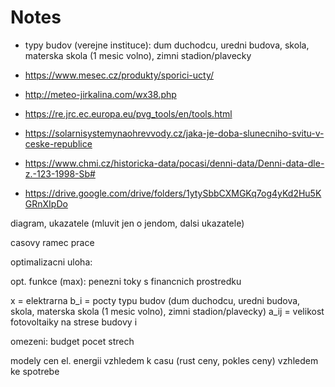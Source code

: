 # Notes

- typy budov (verejne instituce):
    dum duchodcu, uredni budova, skola, materska skola (1 mesic volno), zimni stadion/plavecky

- <https://www.mesec.cz/produkty/sporici-ucty/>
- <http://meteo-jirkalina.com/wx38.php>
- <https://re.jrc.ec.europa.eu/pvg_tools/en/tools.html>
- <https://solarnisystemynaohrevvody.cz/jaka-je-doba-slunecniho-svitu-v-ceske-republice>
- <https://www.chmi.cz/historicka-data/pocasi/denni-data/Denni-data-dle-z.-123-1998-Sb#>
- <https://drive.google.com/drive/folders/1ytySbbCXMGKq7og4yKd2Hu5KGRnXIpDo>

diagram, ukazatele (mluvit jen o jendom, dalsi ukazatele)

casovy ramec prace

optimalizacni uloha:

opt. funkce (max): penezni toky s financnich prostredku

x = elektrarna
b_i = pocty typu budov (dum duchodcu, uredni budova, skola, materska skola (1 mesic volno), zimni stadion/plavecky)
a_ij = velikost fotovoltaiky na strese budovy i

omezeni:
budget
pocet strech

modely cen el. energii vzhledem k casu (rust ceny, pokles ceny) vzhledem ke spotrebe
